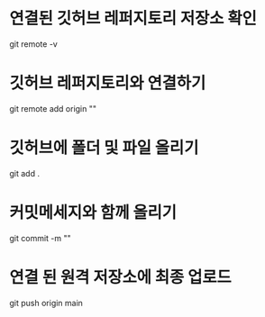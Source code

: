 # 연결된 깃허브 레퍼지토리 저장소 확인
git remote -v

# 깃허브 레퍼지토리와 연결하기
git remote add origin ""

# 깃허브에 폴더 및 파일 올리기
git add .

# 커밋메세지와 함께 올리기
git commit -m ""

# 연결 된 원격 저장소에 최종 업로드
git push origin main